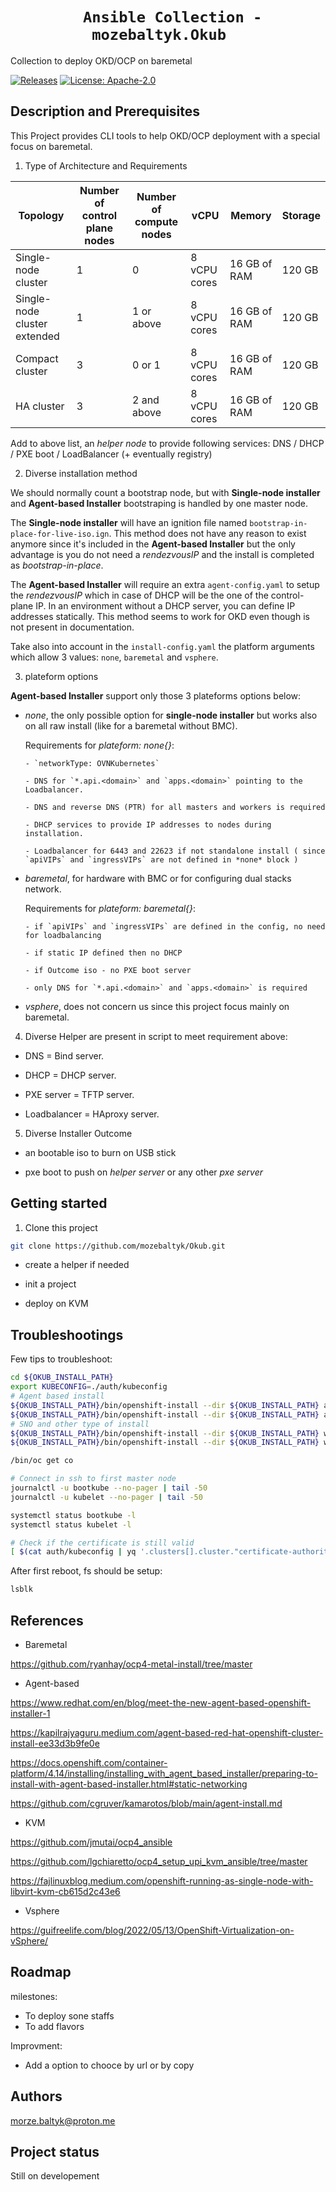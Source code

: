 <h1 style="text-align: center;"><code> Ansible Collection - mozebaltyk.Okub  </code></h1>

Collection to deploy OKD/OCP on baremetal

[![Releases](https://img.shields.io/github/release/mozebaltyk/Okub)](https://github.com/mozebaltyk/Okub/releases)
[![License: Apache-2.0](https://img.shields.io/badge/License-Apache%202.0-green.svg)](https://opensource.org/licenses/Apache-2.0/)

## Description and Prerequisites

This Project provides CLI tools to help OKD/OCP deployment with a special focus on baremetal.

1. Type of Architecture and Requirements

| Topology                     | Number of control plane nodes | Number of compute nodes | vCPU         | Memory          | Storage |
|------------------------------|-------------------------------|-------------------------|--------------|-----------------|---------|
| Single-node cluster          | 1                             | 0                       | 8 vCPU cores | 16 GB of RAM    | 120 GB  |
| Single-node cluster extended | 1                             | 1 or above              | 8 vCPU cores | 16 GB of RAM    | 120 GB  |
| Compact cluster              | 3                             | 0 or 1                  | 8 vCPU cores | 16 GB of RAM    | 120 GB  |
| HA cluster                   | 3                             | 2 and above             | 8 vCPU cores | 16 GB of RAM    | 120 GB  |

Add to above list, an *helper node* to provide following services: DNS / DHCP / PXE boot / LoadBalancer (+ eventually registry)

2. Diverse installation method

We should normally count a bootstrap node, but with **Single-node installer** and **Agent-based Installer** bootstraping is handled by one master node.    

The **Single-node installer** will have an ignition file named `bootstrap-in-place-for-live-iso.ign`. This method does not have any reason to exist anymore since it's included in the **Agent-based Installer** but the only advantage is you do not need a *rendezvousIP* and the install is completed as *bootstrap-in-place*.   

The **Agent-based Installer** will require an extra `agent-config.yaml` to setup the *rendezvousIP* which in case of DHCP will be the one of the control-plane IP. In an environment without a DHCP server, you can define IP addresses statically. This method seems to work for OKD even though is not present in documentation.

Take also into account in the `install-config.yaml` the platform arguments which allow 3 values: `none`, `baremetal` and `vsphere`.     

3. plateform options

**Agent-based Installer** support only those 3 plateforms options below:

- *none*, the only possible option for **single-node installer** but works also on all raw install (like for a baremetal without BMC).

   Requirements for *plateform: none{}*:

      - `networkType: OVNKubernetes`

      - DNS for `*.api.<domain>` and `apps.<domain>` pointing to the Loadbalancer.

      - DNS and reverse DNS (PTR) for all masters and workers is required

      - DHCP services to provide IP addresses to nodes during installation.

      - Loadbalancer for 6443 and 22623 if not standalone install ( since `apiVIPs` and `ingressVIPs` are not defined in *none* block )

- *baremetal*, for hardware with BMC or for configuring dual stacks network.

   Requirements for *plateform: baremetal{}*:

      - if `apiVIPs` and `ingressVIPs` are defined in the config, no need for loadbalancing

      - if static IP defined then no DHCP

      - if Outcome iso - no PXE boot server

      - only DNS for `*.api.<domain>` and `apps.<domain>` is required

- *vsphere*, does not concern us since this project focus mainly on baremetal.

4. Diverse Helper are present in script to meet requirement above:

- DNS = Bind server.

- DHCP = DHCP server.

- PXE server = TFTP server.

- Loadbalancer = HAproxy server.

5. Diverse Installer Outcome

- an bootable iso to burn on USB stick

- pxe boot to push on *helper server* or any other *pxe server*

## Getting started

1. Clone this project
```sh
git clone https://github.com/mozebaltyk/Okub.git
```

* create a helper if needed

* init a project 

* deploy on KVM


## Troubleshootings

Few tips to troubleshoot:

```bash
cd ${OKUB_INSTALL_PATH}
export KUBECONFIG=./auth/kubeconfig
# Agent based install
${OKUB_INSTALL_PATH}/bin/openshift-install --dir ${OKUB_INSTALL_PATH} agent wait-for bootstrap-complete --log-level={{level}}
${OKUB_INSTALL_PATH}/bin/openshift-install --dir ${OKUB_INSTALL_PATH} agent wait-for install-complete --log-level={{level}}
# SNO and other type of install 
${OKUB_INSTALL_PATH}/bin/openshift-install --dir ${OKUB_INSTALL_PATH} wait-for bootstrap-complete --log-level={{level}}
${OKUB_INSTALL_PATH}/bin/openshift-install --dir ${OKUB_INSTALL_PATH} wait-for install-complete --log-level={{level}}

/bin/oc get co

# Connect in ssh to first master node
journalctl -u bootkube --no-pager | tail -50
journalctl -u kubelet --no-pager | tail -50

systemctl status bootkube -l
systemctl status kubelet -l

# Check if the certificate is still valid
[ $(cat auth/kubeconfig | yq '.clusters[].cluster."certificate-authority-data"' | base64 -d | openssl x509 -noout -startdate | cut -d= -f2 | xargs -I{} date -d {} +%s) -le $(date -d "24 hours" +%s) ] && echo OK || echo NOK
```

After first reboot, fs should be setup:

```bash
lsblk
```

## References

* Baremetal

https://github.com/ryanhay/ocp4-metal-install/tree/master

* Agent-based

https://www.redhat.com/en/blog/meet-the-new-agent-based-openshift-installer-1

https://kapilrajyaguru.medium.com/agent-based-red-hat-openshift-cluster-install-ee33d3b9fe0e

https://docs.openshift.com/container-platform/4.14/installing/installing_with_agent_based_installer/preparing-to-install-with-agent-based-installer.html#static-networking

https://github.com/cgruver/kamarotos/blob/main/agent-install.md

* KVM

https://github.com/jmutai/ocp4_ansible

https://github.com/lgchiaretto/ocp4_setup_upi_kvm_ansible/tree/master

https://fajlinuxblog.medium.com/openshift-running-as-single-node-with-libvirt-kvm-cb615d2c43e6

* Vsphere

https://guifreelife.com/blog/2022/05/13/OpenShift-Virtualization-on-vSphere/


## Roadmap
milestones:
- To deploy sone staffs
- To add flavors

Improvment:
- Add a option to chooce by url or by copy

## Authors
morze.baltyk@proton.me

## Project status
Still on developement
